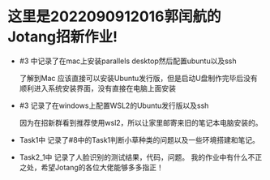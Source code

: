 # 这里是2022090912016郭闰航的 Jotang招新作业!

* #3 中记录了在mac上安装parallels desktop然后配置ubuntu以及ssh

  了解到Mac 应该直接可以安装Ubuntu发行版，但是启动U盘制作完毕后没有顺利进入系统安装界面，没有直接在电脑上面安装

* #3 记录了在windows上配置WSL2的Ubuntu发行版以及ssh

  因为在招新群看到推荐使用wsl2，所以让家里邮寄来旧的笔记本电脑安装的。

* Task1中 记录了#8中的Task1判断小草种类的问题以及一些环境搭建和笔记。

* Task2_1中 记录了人脸识别的测试结果，代码，问题。
我的作业中有什么不正之处，希望Jotang的各位大佬能够多多指正！
